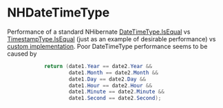 # NHDateTimeType

Performance of a standard NHibernate [DateTimeType.IsEqual](https://github.com/nhibernate/nhibernate-core/blob/master/src/NHibernate/Type/DateTimeType.cs) 
vs [TimestampType.IsEqual](https://github.com/nhibernate/nhibernate-core/blob/master/src/NHibernate/Type/TimestampType.cs) (just as an example of desirable performance)
vs [custom implementation](https://github.com/khaale/NHDateTimeType/blob/master/NHTypes/CustomDateTimeType.cs).
Poor DateTimeType performance seems to be caused by  
```cs
			return (date1.Year == date2.Year &&
					date1.Month == date2.Month &&
					date1.Day == date2.Day &&
					date1.Hour == date2.Hour &&
					date1.Minute == date2.Minute &&
					date1.Second == date2.Second);
```
